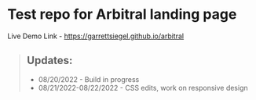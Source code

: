 # Test repo for Arbitral landing page

Live Demo Link - https://garrettsiegel.github.io/arbitral




> ## Updates:
>
> - 08/20/2022 - Build in progress
> - 08/21/2022-08/22/2022 - CSS edits, work on responsive design
